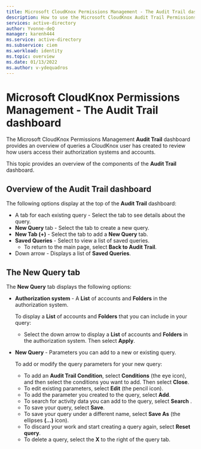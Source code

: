 ```yaml
---
title: Microsoft CloudKnox Permissions Management - The Audit Trail dashboard
description: How to use the Microsoft CloudKnox Audit Trail Permissions Management dashboard.
services: active-directory
author: Yvonne-deQ
manager: karenh444
ms.service: active-directory
ms.subservice: ciem
ms.workload: identity
ms.topic: overview
ms.date: 01/13/2022
ms.author: v-ydequadros
---
```


# Microsoft CloudKnox Permissions Management - The Audit Trail dashboard

The Microsoft CloudKnox Permissions Management **Audit Trail** dashboard provides an overview of queries a CloudKnox user has created to review how users access their authorization systems and accounts. 

This topic provides an overview of the components of the **Audit Trail** dashboard.

## Overview of the Audit Trail dashboard

The following options display at the top of the **Audit Trail** dashboard: 
- A tab for each existing query - Select the tab to see details about the query.
- **New Query** tab - Select the tab to create a new query.
- **New Tab (+)** - Select the tab to add a **New Query** tab.
- **Saved Queries** - Select to view a list of saved queries.
    - To return to the main page, select **Back to Audit Trail**.
- Down arrow - Displays a list of **Saved Queries**.

## The New Query tab 

The **New Query** tab displays the following options:

- **Authorization system** - A **List** of accounts and **Folders** in the authorization system.
 
    To display a **List** of accounts and **Folders** that you can include in your query:

    - Select the down arrow to display a **List** of accounts and **Folders** in the authorization system. Then select **Apply**.

- **New Query** - Parameters you can add to a new or existing query.

    To add or modify the query parameters for your new query:

    - To add an **Audit Trail Condition**, select **Conditions** (the eye icon), and then select the conditions you want to add. Then select **Close**.
    - To edit existing parameters, select **Edit** (the pencil icon).
    - To add the parameter you created to the query, select **Add**.
    - To search for activity data you can add to the query, select **Search** .
    - To save your query, select **Save**.
    - To save your query under a different name, select **Save As** (the ellipses **(...)** icon).
    - To discard your work and start creating a query again, select **Reset query**.
    - To delete a query, select the **X** to the right of the query tab.


<!---## Next steps--->